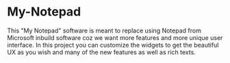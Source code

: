 # My-Notepad
This "My Notepad" software is meant to replace using Notepad from Microsoft inbuild software coz we want more features and more unique user interface. In this project you can customize the widgets to get the beautiful UX as you wish and many of the new features as well as rich texts.

